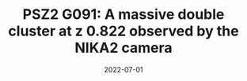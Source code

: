 ---
title: "PSZ2 G091: A massive double cluster at z 0.822 observed by the NIKA2 camera"
collection: publications
permalink: /publication/2022-07-01-PSZ2-G091-A-massive-double-cluster-at-z-0822-observed-by-the-NIKA2-camera
date: 2022-07-01
venue: 'In the proceedings of mm Universe @ NIKA2 - Observing the mm Universe with the NIKA2 Camera'
citation: ' E. {Artis},  R. {Adam},  P. {Ade},  H. {Ajeddig},  P. {Andr{\&apos;e}},  M. {Arnaud},  H. {Aussel},  I. {Bartalucci},  A. {Beelen},  A. {Beno{\^\i}t},  S. {Berta},  L. {Bing},  O. {Bourrion},  M. {Calvo},  A. {Catalano},  M. {De Petris},  F. {D{\&apos;e}sert},  S. {Doyle},  E. {Driessen},  A. {Ferragamo},  A. {Gomez},  J. {Goupy},  F. {K{\&apos;e}ruzor{\&apos;e}},  C. {Kramer},  B. {Ladjelate},  G. {Lagache},  S. {Leclercq},  J. {Lestrade},  J. {Mac{\&apos;\i}as-P{\&apos;e}rez},  A. {Maury},  P. {Mauskopf},  F. {Mayet},  A. {Monfardini},  M. {Mu{\~n}oz-Echeverr{\&apos;\i}a},  A. {Paliwal},  L. {Perotto},  G. {Pisano},  E. {Pointecouteau},  N. {Ponthieu},  G. {Pratt},  V. {Rev{\&apos;e}ret},  A. {Rigby},  A. {Ritacco},  C. {Romero},  H. {Roussel},  F. {Ruppin},  K. {Schuster},  S. {Shu},  A. {Sievers},  C. {Tucker},  G. {Yepes}, &quot;PSZ2 G091: A massive double cluster at z 0.822 observed by the NIKA2 camera.&quot; In the proceedings of mm Universe @ NIKA2 - Observing the mm Universe with the NIKA2 Camera, 2022.'
---
